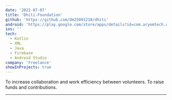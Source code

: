 ```yaml
---
date: '2021-07-07'
title: 'Dhiti-Foundation'
github: 'https://github.com/Om25091210/dhiti'
android: 'https://play.google.com/store/apps/details?id=com.aryomtech.dhitifoundation'
ios: ''
tech:
  - Kotlin
  - XML
  - Java
  - Firebase
  - Android Studio
company: 'Freelance'
showInProjects: true
---
```


To increase collaboration and work efficiency between volunteers. To raise funds and contributions.

---
